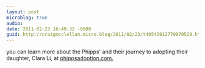 ```yaml
---
layout: post
microblog: true
audio: 
date: 2011-02-23 16:49:32 -0600
guid: http://craigmcclellan.micro.blog/2011/02/23/t40543812770070529.html
---
```

you can learn more about the Phipps' and their journey to adopting their daughter, Clara Li, at [phippsadoption.com.](http://phippsadoption.com.)
